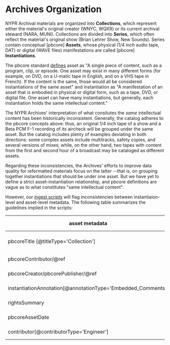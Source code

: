 # Archives Organization #

NYPR Archival materials are organized into **Collections**, which represent either the material's original creator (WNYC, WQXR) or its current archival steward (NARA, MUNI). Collections are divided into **Series**, which often reflect the material's original show (Brian Lehrer Show, New Sounds). Series contain conceptual [pbcore] **Assets**, whose physical (1/4 inch audio tape, DAT) or digital (WAVE files) manifestations are called [pbcore] **Instantiations**.

The pbcore standard [defines](https://pbcore.org/glossary) asset as "A single piece of content, such as a program, clip, or episode. One asset may exist in many different forms (for example, on DVD, on a U-matic tape in English, and on a VHS tape in French). If the content is the same, those would all be considered instantiations of the same asset" and instantiation as "A manifestation of an asset that is embodied in physical or digital form, such as a tape, DVD, or digital file. One asset can have many instantiations, but generally, each instantiation holds the same intellectual content." 

The NYPR Archives' interpretation of what consitutes the *same* intellectual content has been historically inconsistent. Generally, the catalog adheres to the pbcore concepts above: thus, an original 1/4 inch tape of a show and a Beta PCM F-1 recording of its aircheck will be grouped under the same asset. But the catalog includes plenty of examples deviating in both directions: some complex assets include multitracks, safety copies, and several versions of mixes; while, on the other hand, two tapes with content from the first and second hour of a broadcast may be cataloged as different assets.

Regarding these inconsistencies, the Archives' efforts to improve data quality for reformatted materials focus on the latter --that is, on grouping together instantiations that should be under one asset. But we have yet to define a strict asset-instantiation relationship, and pbcore definitions are vague as to what constitutes "same intellectual content".

However, our [ingest scripts](https://github.com/MarcosSueiro/nypr-archives-ingest-scripts) will flag inconsistencies between instantiaion-level and asset-level metadata. The following table summarizes the guidelines implied in the scripts:

asset metadata | Relationship | Instantiation MD | Embedded MD | Notes
-------------- | ------------ | ---------------- | ----------- | -----
pbcoreTitle [@titleType='Collection'] | MUST MATCH | | Archival Location (IARL) | Including country, e.g. "US, WNYC"
pbcoreContributor/@ref | MUST INCLUDE | | Artists (IART) | As URL, e.g. https://id.loc.gov/authorities/names/n50080187
pbcoreCreator/pbcorePublisher/@ref | MUST INCLUDE | | Commissioned by (ICMS) | As URL, e.g. https://id.loc.gov/authorities/names/n50080187
instantiationAnnotation[@annotationType='Embedded_Comments'] | MUST MATCH | | Comments (ICMT)
rightsSummary | MUST MATCH | | Copyright (ICOP)
pbcoreAssetDate | MUST INCLUDE | | Create Date (ICRD)
contributor[@contributorType='Engineer'] | MUST INCLUDE | | Engineer (IENG)



